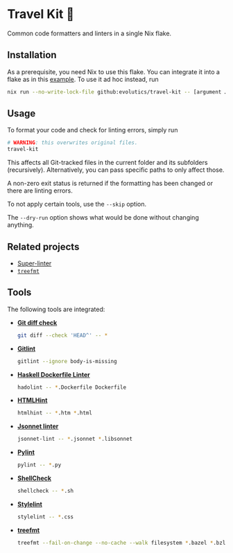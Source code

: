 # Travel Kit 💼

Common code formatters and linters in a single Nix flake.

## Installation

As a prerequisite, you need Nix to use this flake. You can integrate it into a
flake as in this [example](example/flake.nix). To use it ad hoc instead, run

```bash
nix run --no-write-lock-file github:evolutics/travel-kit -- [argument …]
```

## Usage

To format your code and check for linting errors, simply run

```bash
# WARNING: this overwrites original files.
travel-kit
```

This affects all Git-tracked files in the current folder and its subfolders
(recursively). Alternatively, you can pass specific paths to only affect those.

A non-zero exit status is returned if the formatting has been changed or there
are linting errors.

To not apply certain tools, use the `--skip` option.

The `--dry-run` option shows what would be done without changing anything.

## Related projects

- [Super-linter](https://github.com/super-linter/super-linter)
- [`treefmt`](https://github.com/numtide/treefmt)

## Tools

The following tools are integrated:

- [**Git diff check**](https://git-scm.com/docs/git-diff#Documentation/git-diff.txt---check)

  ```bash
  git diff --check 'HEAD^' -- *
  ```

- [**Gitlint**](https://jorisroovers.com/gitlint/)

  ```bash
  gitlint --ignore body-is-missing
  ```

- [**Haskell Dockerfile Linter**](https://hackage.haskell.org/package/hadolint)

  ```bash
  hadolint -- *.Dockerfile Dockerfile
  ```

- [**HTMLHint**](https://github.com/htmlhint/HTMLHint)

  ```bash
  htmlhint -- *.htm *.html
  ```

- [**Jsonnet linter**](https://jsonnet.org/learning/tools.html)

  ```bash
  jsonnet-lint -- *.jsonnet *.libsonnet
  ```

- [**Pylint**](https://pylint.readthedocs.io/en/stable/)

  ```bash
  pylint -- *.py
  ```

- [**ShellCheck**](https://hackage.haskell.org/package/ShellCheck)

  ```bash
  shellcheck -- *.sh
  ```

- [**Stylelint**](https://stylelint.io)

  ```bash
  stylelint -- *.css
  ```

- [**treefmt**](https://github.com/numtide/treefmt)

  ```bash
  treefmt --fail-on-change --no-cache --walk filesystem *.bazel *.bzl *.cjs *.clj *.cljc *.cljs *.cljx *.css *.html *.js *.json *.json5 *.jsonnet *.jsx *.libsonnet *.md *.mdx *.mjs *.nix *.py *.pyi *.rb *.scss *.sh *.sql *.tf *.tftest.hcl *.tfvars *.toml *.ts *.tsx *.vue *.yaml *.yml *Vagrantfile
  ```
